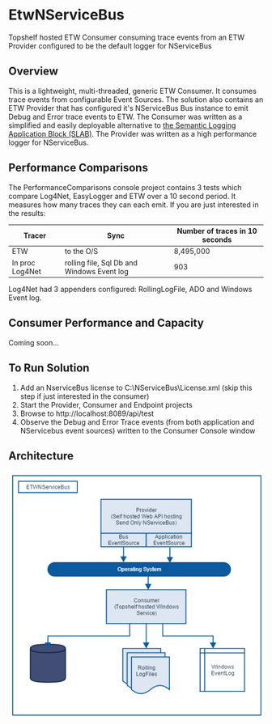 # EtwNServiceBus

Topshelf hosted ETW Consumer consuming trace events from an ETW Provider configured to be the default logger for NServiceBus

## Overview

This is a lightweight, multi-threaded, generic ETW Consumer. It consumes trace events from configurable Event Sources. The solution also contains an ETW Provider that has configured it's NServiceBus Bus instance to emit Debug and Error trace events to ETW.
The Consumer was written as a simplified and easily deployable alternative to [the Semantic Logging Application Block (SLAB)](https://msdn.microsoft.com/en-us/library/dn440729(v=pandp.60).aspx). The Provider was written as a high performance logger for NServiceBus.

## Performance Comparisons

The PerformanceComparisons console project contains 3 tests which compare Log4Net, EasyLogger and ETW over a 10 second period.  It measures how many traces they can each emit.  If you are just interested in the results:

| Tracer            | Sync                                        | Number of traces in 10 seconds |
| ----------------- | --------------------------------------------|--------------------------------|
| ETW               | to the O/S                                  |8,495,000                       |
| In proc Log4Net   | rolling file, Sql Db and Windows Event log  |      903                       |                                  |

Log4Net had 3 appenders configured: RollingLogFile, ADO and Windows Event log. 

## Consumer Performance and Capacity

Coming soon...

## To Run Solution

1. Add an NserviceBus license to C:\NServiceBus\License.xml (skip this step if just interested in the consumer)
2. Start the Provider, Consumer and Endpoint projects
3. Browse to http://localhost:8089/api/test
4. Observe the Debug and Error Trace events (from both application and NServicebus event sources) written to the Consumer Console window

## Architecture

![Image of Architecture](https://github.com/seantarogers/EtwNServiceBus/blob/master/EtwNServiceBusOverview.png)
